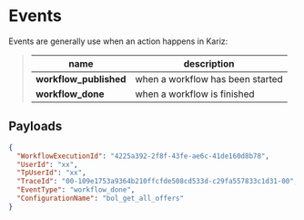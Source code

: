 # Events

Events are generally use when an action happens in Kariz:

> | name                   | description                        |
> |------------------------|------------------------------------|
> | **workflow_published** | when a workflow has been started   |
> | **workflow_done**      | when a workflow is finished        |

## Payloads

```json
{
  "WorkflowExecutionId": "4225a392-2f8f-43fe-ae6c-41de160d8b78",
  "UserId": "xx",
  "TpUserId": "xx",
  "TraceId": "00-109e1753a9364b210ffcfde508cd533d-c29fa557833c1d31-00",
  "EventType": "workflow_done",
  "ConfigurationName": "bol_get_all_offers"
}
```

